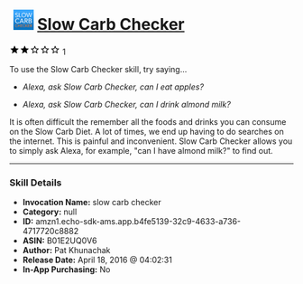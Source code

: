 # &nbsp;<img src="skill_icon" alt="Slow Carb Checker icon" width="36"> [Slow Carb Checker](http://alexa.amazon.com/#skills/amzn1.echo-sdk-ams.app.b4fe5139-32c9-4633-a736-4717720c8882)
![2 stars](../../images/ic_star_black_18dp_1x.png)![2 stars](../../images/ic_star_black_18dp_1x.png)![2 stars](../../images/ic_star_border_black_18dp_1x.png)![2 stars](../../images/ic_star_border_black_18dp_1x.png)![2 stars](../../images/ic_star_border_black_18dp_1x.png) 1

To use the Slow Carb Checker skill, try saying...

* *Alexa, ask Slow Carb Checker, can I eat apples?*

* *Alexa, ask Slow Carb Checker, can I drink almond milk?*

It is often difficult the remember all the foods and drinks you can consume on the Slow Carb Diet. A lot of times, we end up having to do searches on the internet. This is painful and inconvenient. Slow Carb Checker allows you to simply ask Alexa, for example, "can I have almond milk?" to find out.

***

### Skill Details

* **Invocation Name:** slow carb checker
* **Category:** null
* **ID:** amzn1.echo-sdk-ams.app.b4fe5139-32c9-4633-a736-4717720c8882
* **ASIN:** B01E2UQ0V6
* **Author:** Pat Khunachak
* **Release Date:** April 18, 2016 @ 04:02:31
* **In-App Purchasing:** No
